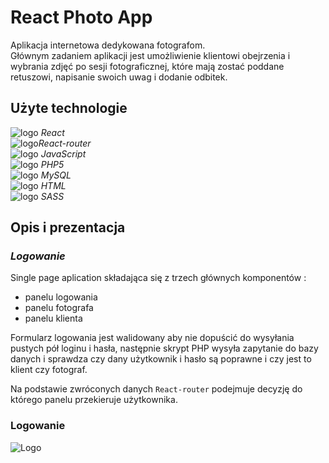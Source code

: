 # React Photo App

Aplikacja internetowa dedykowana fotografom. <br>
Głównym zadaniem aplikacji jest umożliwienie klientowi obejrzenia i wybrania zdjęć po sesji fotograficznej, które mają zostać poddane retuszowi, napisanie swoich uwag i dodanie odbitek.

## Użyte technologie

<img src="http://maciejf.pl/img/reactApp/react128.png" alt="logo"> _React_ <br>
<img src="http://maciejf.pl/img/reactApp/react-router128.png" alt="logo">_React-router_ <br>
<img src="http://maciejf.pl/img/reactApp/js128.png" alt="logo"> _JavaScript_ <br>
<img src="http://maciejf.pl/img/reactApp/php128.png" alt="logo"> _PHP5_ <br>
<img src="http://maciejf.pl/img/reactApp/mysql128.png" alt="logo"> _MySQL_ <br>
<img src="http://maciejf.pl/img/reactApp/html128.png" alt="logo"> _HTML_ <br>
<img src="http://maciejf.pl/img/reactApp/sass128.png" alt="logo"> _SASS_ <br>


## Opis i prezentacja

### **_Logowanie_**

Single page aplication składająca się z trzech głównych komponentów :

- panelu logowania
- panelu fotografa
- panelu klienta

Formularz logowania jest walidowany aby nie dopuścić do wysyłania pustych pół loginu i hasła, następnie skrypt PHP wysyła zapytanie do bazy danych i sprawdza czy dany użytkownik i hasło są poprawne i czy jest to klient czy fotograf.

Na podstawie zwróconych danych `React-router` podejmuje decyzję do którego panelu przekieruje użytkownika.

### Logowanie

<img alt="Logo" src="http://maciejf.pl/reactApp/login_1.gif" style="max-width:100%;">
